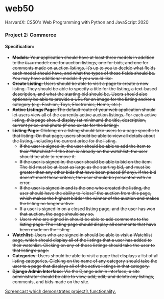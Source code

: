 # web50
HarvardX: CS50's Web Programming with Python and JavaScript 2020

### Project 2: Commerce
#### Specification:


- ~~**Models**: Your application should have at least three models in addition to the `User` model: one for auction listings, one for bids, and one for comments made on auction listings. It’s up to you to decide what fields each model should have, and what the types of those fields should be. You may have additional models if you would like.~~
- ~~**Create Listing**: Users should be able to visit a page to create a new listing. They should be able to specify a title for the listing, a text-based description, and what the starting bid should be. Users should also optionally be able to provide a URL for an image for the listing and/or a category (e.g. Fashion, Toys, Electronics, Home, etc.).~~
- ~~**Active Listings Page**: The default route of your web application should let users view all of the currently active auction listings. For each active listing, this page should display (at minimum) the title, description, current price, and photo (if one exists for the listing).~~
- ~~**Listing Page**: Clicking on a listing should take users to a page specific to that listing. On that page, users should be able to view all details about the listing, including the current price for the listing.~~
    - ~~If the user is signed in, the user should be able to add the item to their “Watchlist.” If the item is already on the watchlist, the user should be able to remove it.~~
    - ~~If the user is signed in, the user should be able to bid on the item. The bid must be at least as large as the starting bid, and must be greater than any other bids that have been placed (if any). If the bid doesn’t meet those criteria, the user should be presented with an error.~~
    - ~~If the user is signed in and is the one who created the listing, the user should have the ability to “close” the auction from this page, which makes the highest bidder the winner of the auction and makes the listing no longer active.~~
    - ~~If a user is signed in on a closed listing page, and the user has won that auction, the page should say so.~~
    - ~~Users who are signed in should be able to add comments to the listing page. The listing page should display all comments that have been made on the listing.~~
- ~~**Watchlist**: Users who are signed in should be able to visit a Watchlist page, which should display all of the listings that a user has added to their watchlist. Clicking on any of those listings should take the user to that listing’s page.~~
- ~~**Categories**: Users should be able to visit a page that displays a list of all listing categories. Clicking on the name of any category should take the user to a page that displays all of the active listings in that category.~~
- ~~**Django Admin Interface**: Via the Django admin interface, a site administrator should be able to view, add, edit, and delete any listings, comments, and bids made on the site.~~

[Screencast which demonstrates project’s functionality.](https://youtu.be/0Wfql0GWe9Q)

